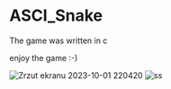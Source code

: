 # ASCI_Snake 
The game was written in c    

enjoy the game :-)    

![Zrzut ekranu 2023-10-01 220420](https://github.com/Wlodi06/ASCI_Snake/assets/146671334/675748fd-41f6-452f-86e1-04d7a53bdf06)
![ss](https://github.com/Wlodi06/ASCI_Snake/assets/146671334/2d9bbeae-c0f8-4706-acd7-b0dd88e87055)

